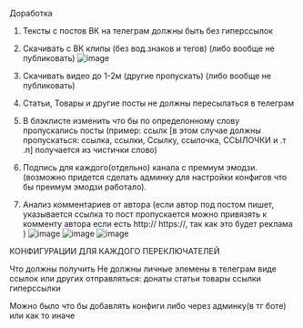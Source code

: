 Доработка

1. Тексты с постов ВК на телеграм должны быть без гиперссылок
2. Скачивать с ВК клипы (без вод.знаков и тегов) (либо вообще не публиковать)
![image](https://github.com/tojifushigura/vktgbot/assets/173146836/4c89c5d3-9d8f-45ab-8643-6eabfb95b19a)

3. Скачивать видео до 1-2м (другие пропускать) (либо вообще не публиковать)
4. Статьи, Товары и другие посты не должны пересылаться в телеграм
5. В блэклисте изменить что бы по определонному слову пропускались посты (пример: ссылк [в этом случае должны пропускаться: ссылка, ссылки, Ссылку, ссылочка, ССЫЛОЧКИ и .т .п] получается из чистички слово)
6. Подпись для каждого(отдельно) канала с премиум эмодзи. (возможно придется сделать админку для настройки конфигов что бы преимум эмодзи работало).
7. Анализ комментариев от автора (если автор под постом пишет, указывается ссылка то пост пропускается можно привязять к комменту автора если есть http:// https://, так как это будет реклама )
![image](https://github.com/tojifushigura/vktgbot/assets/173146836/416d81dc-5c17-4022-a9af-40cff77d9002)
![image](https://github.com/tojifushigura/vktgbot/assets/173146836/68120393-102d-4bc3-91c2-ed980c9dcaa9)
![image](https://github.com/tojifushigura/vktgbot/assets/173146836/acb3705a-6989-4ea7-9312-f9a859761aa5)


КОНФИГУРАЦИИ ДЛЯ КАЖДОГО ПЕРЕКЛЮЧАТЕЛЕЙ

Что должны получить
Не должны личные элемены в телеграм виде ссылок или других отправляться:
донаты
статьи
товары
ссылки
гиперссылки

Можно было что бы добавлять конфиги либо через админку(в тг боте) или как то иначе
